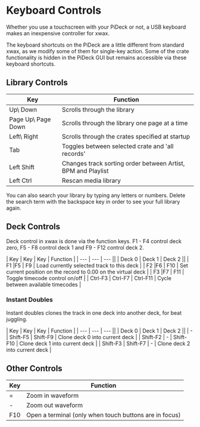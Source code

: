 # Keyboard Controls

Whether you use a touchscreen with your PiDeck or not, a USB keyboard makes an inexpensive controller for xwax.

The keyboard shortcuts on the PiDeck are a little different from standard xwax, as we modify some of them for single-key action.
Some of the crate functionality is hidden in the PiDeck GUI but remains accessible via these keyboard shortcuts.

## Library Controls

| Key  |  Function  |
| --- | --- |
| Up\\ Down  | Scrolls through the library  |
| Page Up\\ Page Down  | Scrolls through the library one page at a time  |
| Left\\ Right  | Scrolls through the crates specified at startup  |
| Tab  | Toggles between selected crate and 'all records'  |
| Left Shift  | Changes track sorting order between Artist, BPM and Playlist  |
| Left Ctrl | Rescan media library  |

You can also search your library by typing any letters or numbers. Delete the search term with the backspace key in order to see your full library again.


## Deck Controls

Deck control in xwax is done via the function keys. F1 - F4 control deck zero, F5 - F8 control deck 1 and F9 - F12 control deck 2.

|  Key  |  Key  |  Key  |  Function  |
|  ---  |  ---  |  ---  ||
| Deck 0  | Deck 1  | Deck 2  ||
| F1  |F5  | F9  | Load currently selected track to this deck  |
| F2  |F6  | F10  | Set current position on the record to 0.00 on the virtual deck  |
| F3  |F7  | F11  | Toggle timecode control on/off  |
| Ctrl-F3  | Ctrl-F7  | Ctrl-F11  | Cycle between available timecodes  |


### Instant Doubles

Instant doubles clones the track in one deck into another deck, for beat juggling.

|  Key  |  Key  |  Key  |  Function  |
|  ---  |  ---  |  ---  ||
| Deck 0  | Deck 1  | Deck 2  ||
|  -  | Shift-F5  | Shift-F9  | Clone deck 0 into current deck  |
| Shift-F2  |  -  | Shift-F10  | Clone deck 1 into current deck  |
| Shift-F3  | Shift-F7  |  -  | Clone deck 2 into current deck  |


## Other Controls

|  Key  |  Function  |
|  ---  |  ---  |
| =  | Zoom in waveform  |
| -  | Zoom out waveform  |
| F10 | Open a terminal (only when touch buttons are in focus) |
